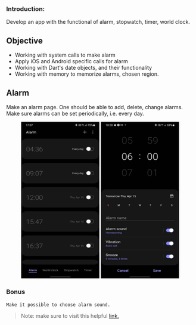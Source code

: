 ### Introduction:

Develop an app with the functional of alarm, stopwatch, timer, world clock.

## Objective

- Working with system calls to make alarm
- Apply iOS and Android specific calls for alarm
- Working with Dart's date objects, and their functionality
- Working with memory to memorize alarms, chosen region.

## Alarm

Make an alarm page. One should be able to add, delete, change alarms. Make sure alarms can be set periodically, i.e. every day.

<center>
<img src="https://github.com/alem-01/alem_public/blob/master/resources/clock.01.jpg?raw=true" style = "width: 210px !important; height: 420px !important;"/>

<img src="https://github.com/alem-01/alem_public/blob/master/resources/clock.02.jpg?raw=true" style = "width: 210px !important; height: 420px !important;"/>
</center>


### **Bonus**
    Make it possible to choose alarm sound.

> Note: make sure to visit this helpful [link.](https://pub.dev/packages/flutter_local_notifications)
